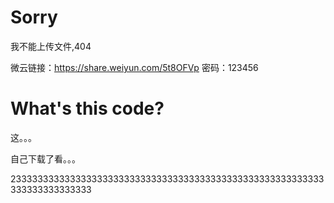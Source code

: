 # Sorry

我不能上传文件,404

微云链接：https://share.weiyun.com/5t8OFVp 密码：123456

# What's this code?

这。。。

自己下载了看。。。


2333333333333333333333333333333333333333333333333333333333333333333333333
